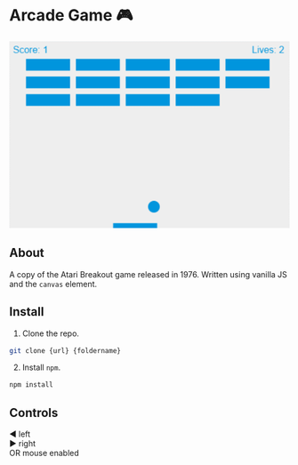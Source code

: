 # Arcade Game :video_game:

![Game](/atari_breakout.gif)

## About 

A copy of the Atari Breakout game released in 1976. Written using vanilla JS and the `canvas` element. 

## Install 

1. Clone the repo. 
```bash
git clone {url} {foldername}
```

2. Install `npm`. 
```bash
npm install
```

## Controls 

:arrow_backward: left   
:arrow_forward: right   
OR mouse enabled 
